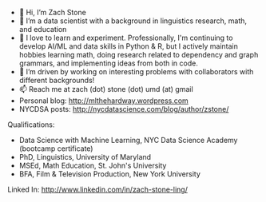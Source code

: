 - 👋 Hi, I’m Zach Stone
- 👀 I’m a data scientist with a background in linguistics research, math, and education
- 🌱 I love to learn and experiment. Professionally, I'm continuing to develop AI/ML and data skills in Python & R, but I actively maintain hobbies learning math, doing research related to dependency and graph grammars, and implementing ideas from both in code.
- 💞️ I’m driven by working on interesting problems with collaborators with different backgrounds!
- 📫 Reach me at zach (dot) stone (dot) umd (at) gmail 
- Personal blog: http://mlthehardway.wordpress.com
- NYCDSA posts: http://nycdatascience.com/blog/author/zstone/

Qualifications:
- Data Science with Machine Learning, NYC Data Science Academy (bootcamp certificate)
- PhD, Linguistics, University of Maryland
- MSEd, Math Education, St. John's University
- BFA, Film & Television Production, New York University

Linked In: http://www.linkedin.com/in/zach-stone-ling/
<!---
zstone00000/zstone00000 is a ✨ special ✨ repository because its `README.md` (this file) appears on your GitHub profile.
You can click the Preview link to take a look at your changes.
--->
